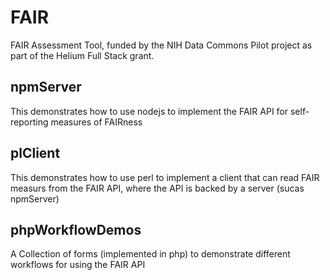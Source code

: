 # FAIR
FAIR Assessment Tool, funded by the NIH Data Commons Pilot project as part of the Helium Full Stack grant.

## npmServer
This demonstrates how to use nodejs to implement the FAIR API for self-reporting measures of FAIRness

## plClient
This demonstrates how to use perl to implement a client that can read FAIR measurs from the FAIR API, where the API is backed by a server (sucas npmServer)

## phpWorkflowDemos
A Collection of forms (implemented in php) to demonstrate different workflows for using the FAIR API
